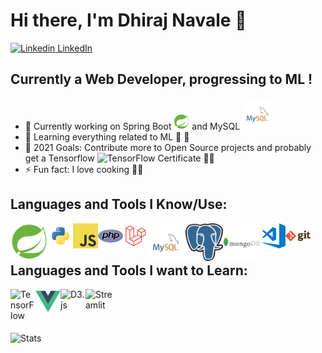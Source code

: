 # Hi there, I'm Dhiraj Navale  👋


 [![Linkedin](https://i.stack.imgur.com/gVE0j.png) LinkedIn](https://www.linkedin.com/public-profile/settings?trk=d_flagship3_profile_self_view_public_profile/)

## Currently a Web Developer, progressing to ML !

- 🔨 Currently working on  Spring Boot <img alt="Spring Boot" title="Spring Boot" width="25px" src="https://raw.githubusercontent.com/github/explore/80688e429a7d4ef2fca1e82350fe8e3517d3494d/topics/spring-boot/spring-boot.png" /> and MySQL <img alt="MySQL" title="MySQL" width="50px" src="https://raw.githubusercontent.com/github/explore/80688e429a7d4ef2fca1e82350fe8e3517d3494d/topics/mysql/mysql.png" />
- 📖  Learning everything related to ML 🤣 🤖
- 🎯 2021 Goals: Contribute more to Open Source projects and probably get a Tensorflow <img  alt="TensorFlow" title="TensorFlow" width="25px" src="https://avatars0.githubusercontent.com/u/15658638?s=200&v=4" /> Certificate 🤞🏻
- ⚡ Fun fact: I love cooking 👨‍🍳

## Languages and Tools I Know/Use:
<img align="left" alt="Spring Boot" title="Spring Boot" width="60px" src="https://raw.githubusercontent.com/github/explore/80688e429a7d4ef2fca1e82350fe8e3517d3494d/topics/spring-boot/spring-boot.png" />
<img align="left" alt="Python" title="Python" width="40px" src="https://raw.githubusercontent.com/github/explore/80688e429a7d4ef2fca1e82350fe8e3517d3494d/topics/python/python.png" />
<img align="left" alt="JavaScript" title="JavaScript" width="40px" src="https://raw.githubusercontent.com/github/explore/80688e429a7d4ef2fca1e82350fe8e3517d3494d/topics/javascript/javascript.png" />
<img align="left" alt="PHP" title="PHP" width="40px" src="https://raw.githubusercontent.com/github/explore/ccc16358ac4530c6a69b1b80c7223cd2744dea83/topics/php/php.png" />
<img align="left" alt="Laravel" title="Laravel" width="40px" src="https://raw.githubusercontent.com/github/explore/56a826d05cf762b2b50ecbe7d492a839b04f3fbf/topics/laravel/laravel.png" />
<img align="left" alt="MySQL" title="MySQL" width="60px" src="https://raw.githubusercontent.com/github/explore/80688e429a7d4ef2fca1e82350fe8e3517d3494d/topics/mysql/mysql.png" />
<img align="left" alt="PostgreSQL" title="PostgreSQL" width="60px" src="https://raw.githubusercontent.com/github/explore/80688e429a7d4ef2fca1e82350fe8e3517d3494d/topics/postgresql/postgresql.png" />
<img align="left" alt="MongoDB" title="MongoDB" width="60px" src="https://raw.githubusercontent.com/github/explore/80688e429a7d4ef2fca1e82350fe8e3517d3494d/topics/mongodb/mongodb.png" />
<img align="left" alt="Visual Studio Code" title="Visual Studio Code" width="40px" src="https://raw.githubusercontent.com/github/explore/80688e429a7d4ef2fca1e82350fe8e3517d3494d/topics/visual-studio-code/visual-studio-code.png" />
<img align="left" alt="Git" title="Git" width="40px" src="https://raw.githubusercontent.com/github/explore/80688e429a7d4ef2fca1e82350fe8e3517d3494d/topics/git/git.png" />

<br>
<br>

## Languages and Tools I want to Learn:

<img align="left" alt="TensorFlow" title="TensorFlow" width="40px" src="https://avatars0.githubusercontent.com/u/15658638?s=200&v=4" />
<img align="left" alt="VueJS" title="VueJS" width="40px" src="https://raw.githubusercontent.com/github/explore/80688e429a7d4ef2fca1e82350fe8e3517d3494d/topics/vue/vue.png" />
<img align="left" alt="D3.js" title="D3.js" width="40px" src="https://avatars1.githubusercontent.com/u/1562726?s=200&v=46facdc8547e2abf7/68747470733a2f2f64336a732e6f72672f6c6f676f2e737667" />
<img align="left" alt="Streamlit" title="Streamlit" width=50px" src="https://avatars1.githubusercontent.com/u/45109972?s=200&v=4" />
<br>
<br>
<br>
<br>
<img align="center" alt="Stats" src="https://github-readme-stats.vercel.app/api?username=DhirajNavale&count_private=true" />
